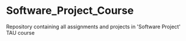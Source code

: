 # Software_Project_Course
Repository containing all assignments and projects in 'Software Project' TAU course
